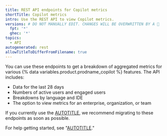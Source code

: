 ```yaml
---
title: REST API endpoints for Copilot metrics
shortTitle: Copilot metrics
intro: Use the REST API to view Copilot metrics.
versions: # DO NOT MANUALLY EDIT. CHANGES WILL BE OVERWRITTEN BY A 🤖
  fpt: '*'
  ghec: '*'
topics:
  - API
autogenerated: rest
allowTitleToDifferFromFilename: true
---
```


You can use these endpoints to get a breakdown of aggregated metrics for various {% data variables.product.prodname_copilot %} features. The API includes:

* Data for the last 28 days
* Numbers of active users and engaged users
* Breakdowns by language and IDE
* The option to view metrics for an enterprise, organization, or team

If you currently use the [AUTOTITLE](/rest/copilot/copilot-usage), we recommend migrating to these endpoints as soon as possible.

For help getting started, see "[AUTOTITLE](/copilot/managing-copilot/managing-github-copilot-in-your-organization/reviewing-activity-related-to-github-copilot-in-your-organization/analyzing-usage-over-time-with-the-copilot-metrics-api)."

<!-- Content after this section is automatically generated -->
